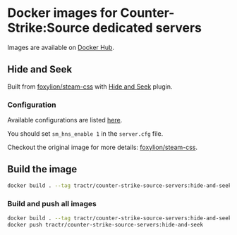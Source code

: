 # Docker images for Counter-Strike:Source dedicated servers

Images are available on [Docker Hub](https://hub.docker.com/r/tractr/counter-strike-source-servers).

## Hide and Seek

Built from [foxylion/steam-css](https://hub.docker.com/r/foxylion/steam-css) with [Hide and Seek](https://forums.alliedmods.net/showthread.php?p=2647181) plugin.

### Configuration

Available configurations are listed [here](https://github.com/blackdevil72/SM-Hide-and-Seek).

You should set `sm_hns_enable 1` in the `server.cfg` file.

Checkout the original image for more details: [foxylion/steam-css](https://hub.docker.com/r/foxylion/steam-css).

## Build the image

```bash
docker build . --tag tractr/counter-strike-source-servers:hide-and-seek --target hide-and-seek
```

### Build and push all images

```bash
docker build . --tag tractr/counter-strike-source-servers:hide-and-seek --target hide-and-seek && \
docker push tractr/counter-strike-source-servers:hide-and-seek
```
